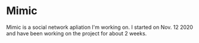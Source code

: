 # Mimic

Mimic is a social network apliation I'm working on. I started on Nov. 12 2020 and have been working on the project for about 2 weeks.
